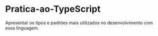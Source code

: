 # Pratica-ao-TypeScript
Apresentar os tipos e padrões mais utilizados no desenvolvimento com essa linguagem.
